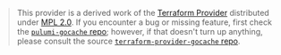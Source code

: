 > This provider is a derived work of the [Terraform Provider](https://github.com/terraform-providers/terraform-provider-gocache)
> distributed under [MPL 2.0](https://www.mozilla.org/en-US/MPL/2.0/). If you encounter a bug or missing feature,
> first check the [`pulumi-gocache` repo](/issues); however, if that doesn't turn up anything,
> please consult the source [`terraform-provider-gocache` repo](https://github.com/terraform-providers/terraform-provider-gocache/issues).

